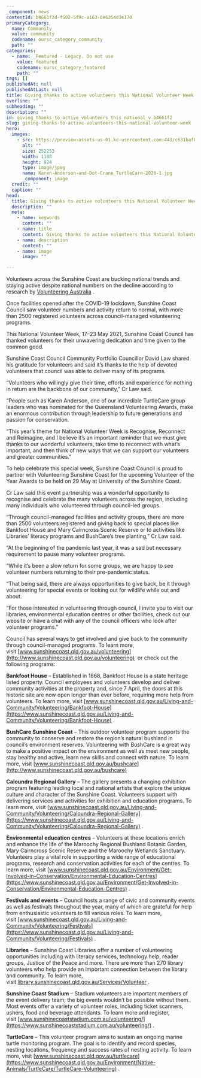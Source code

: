 ```yaml
---
_component: news
contentId: b4661f2d-f502-5f9c-a163-0e6354d3e170
primaryCategory:
  name: Community
  value: community
  codename: oursc_category_community
  path: ""
categories:
  - name: _Featured - Legacy. Do not use
    value: featured
    codename: oursc_category_featured
    path: ""
tags: []
publishedAt: null
publishedAtLast: null
title: Giving thanks to active volunteers this National Volunteer Week
overline: ""
subheading: ""
description: ""
id: giving_thanks_to_active_volunteers_this_national_v_b4661f2
slug: giving-thanks-to-active-volunteers-this-national-volunteer-week
hero:
  images:
    - src: https://preview-assets-us-01.kc-usercontent.com:443/c631baf8-1b46-001f-580c-d0001b68b4a8/d093e7f4-e393-4f18-8b6f-7ce98d1615fb/Karen-Anderson-and-Dot-Crane_TurtleCare-2020-1.jpg
      alt: ""
      size: 252253
      width: 1180
      height: 924
      type: image/jpeg
      name: Karen-Anderson-and-Dot-Crane_TurtleCare-2020-1.jpg
      _component: image
  credit: ""
  caption: ""
head:
  title: Giving thanks to active volunteers this National Volunteer Week
  description: ""
  meta:
    - name: keywords
      content: ""
    - name: title
      content: Giving thanks to active volunteers this National Volunteer Week
    - name: description
      content: ""
    - name: image
      image: ""

---
```

Volunteers across the Sunshine Coast are bucking national trends and staying active despite national numbers on the decline according to research by [Volunteering Australia](https://www.volunteeringaustralia.org/research/research-briefing-the-experience-of-volunteers-during-covid-19/#/)
.

Once facilities opened after the COVID-19 lockdown, Sunshine Coast Council saw volunteer numbers and activity return to normal, with more than 2500 registered volunteers across council-managed volunteering programs.

This National Volunteer Week, 17–23 May 2021, Sunshine Coast Council has thanked volunteers for their unwavering dedication and time given to the common good. 

Sunshine Coast Council Community Portfolio Councillor David Law shared his gratitude for volunteers and said it’s thanks to the help of devoted volunteers that council was able to deliver many of its programs.

“Volunteers who willingly give their time, efforts and experience for nothing in return are the backbone of our community,” Cr Law said.

“People such as Karen Anderson, one of our incredible TurtleCare group leaders who was nominated for the Queensland Volunteering Awards, make an enormous contribution through leadership to future generations and passion for conservation.

“This year’s theme for National Volunteer Week is Recognise, Reconnect and Reimagine, and I believe it’s an important reminder that we must give thanks to our wonderful volunteers, take time to reconnect with what’s important, and then think of new ways that we can support our volunteers and greater communities.”

To help celebrate this special week, Sunshine Coast Council is proud to partner with Volunteering Sunshine Coast for the upcoming Volunteer of the Year Awards to be held on 29 May at University of the Sunshine Coast.

Cr Law said this event partnership was a wonderful opportunity to recognise and celebrate the many volunteers across the region, including many individuals who volunteered through council-led groups.

“Through council-managed facilities and activity groups, there are more than 2500 volunteers registered and giving back to special places like Bankfoot House and Mary Cairncross Scenic Reserve or to activities like Libraries’ literacy programs and BushCare’s tree planting,” Cr Law said.

“At the beginning of the pandemic last year, it was a sad but necessary requirement to pause many volunteer programs.

“While it’s been a slow return for some groups, we are happy to see volunteer numbers returning to their pre-pandemic status.

“That being said, there are always opportunities to give back, be it through volunteering for special events or looking out for wildlife while out and about.

“For those interested in volunteering through council, I invite you to visit our libraries, environmental education centres or other facilities, check out our website or have a chat with any of the council officers who look after volunteer programs.”

Council has several ways to get involved and give back to the community through council-managed programs. To learn more, visit [www.sunshinecoast.qld.gov.au/volunteering](http://www.sunshinecoast.qld.gov.au/volunteering)
 or check out the following programs:

**Bankfoot House** – Established in 1868, Bankfoot House is a state heritage listed property. Council employees and volunteers develop and deliver community activities at the property and, since 7 April, the doors at this historic site are now open longer than ever before, requiring more help from volunteers. To learn more, visit [www.sunshinecoast.qld.gov.au/Living-and-Community/Volunteering/Bankfoot-House](https://www.sunshinecoast.qld.gov.au/Living-and-Community/Volunteering/Bankfoot-House)
.

**BushCare Sunshine Coast** – This outdoor volunteer program supports the community to conserve and restore the region’s natural bushland in council’s environment reserves. Volunteering with BushCare is a great way to make a positive impact on the environment as well as meet new people, stay healthy and active, learn new skills and connect with nature. To learn more, visit [www.sunshinecoast.qld.gov.au/bushcare](http://www.sunshinecoast.qld.gov.au/bushcare)


**Caloundra Regional Gallery** – The gallery presents a changing exhibition program featuring leading local and national artists that explore the unique culture and character of the Sunshine Coast. Volunteers support with delivering services and activities for exhibition and education programs. To learn more, visit [www.sunshinecoast.qld.gov.au/Living-and-Community/Volunteering/Caloundra-Regional-Gallery](https://www.sunshinecoast.qld.gov.au/Living-and-Community/Volunteering/Caloundra-Regional-Gallery)
.

**Environmental education centres** – Volunteers at these locations enrich and enhance the life of the Maroochy Regional Bushland Botanic Garden, Mary Cairncross Scenic Reserve and the Maroochy Wetlands Sanctuary. Volunteers play a vital role in supporting a wide range of educational programs, research and conservation activities for each of the centres. To learn more, visit [www.sunshinecoast.qld.gov.au/Environment/Get-Involved-in-Conservation/Environmental-Education-Centres](https://www.sunshinecoast.qld.gov.au/Environment/Get-Involved-in-Conservation/Environmental-Education-Centres)
.

**Festivals and events** – Council hosts a range of civic and community events as well as festivals throughout the year, many of which are grateful for help from enthusiastic volunteers to fill various roles. To learn more, visit [www.sunshinecoast.qld.gov.au/Living-and-Community/Volunteering/Festivals](https://www.sunshinecoast.qld.gov.au/Living-and-Community/Volunteering/Festivals)
.

**Libraries** – Sunshine Coast Libraries offer a number of volunteering opportunities including with literacy services, technology help, reader groups, Justice of the Peace and more. There are more than 270 library volunteers who help provide an important connection between the library and community. To learn more, visit [library.sunshinecoast.qld.gov.au/Services/Volunteer](https://library.sunshinecoast.qld.gov.au/Services/Volunteer)
.

**Sunshine Coast Stadium** – Stadium volunteers are important members of the event delivery team; the big events wouldn’t be possible without them. Most events offer a variety of volunteer roles, including ticket scanners, ushers, food and beverage attendants. To learn more and register, visit [www.sunshinecoaststadium.com.au/volunteering/](https://www.sunshinecoaststadium.com.au/volunteering/)
.

**TurtleCare** – This volunteer program aims to sustain an ongoing marine turtle monitoring program. The goal is to identify and record species, nesting locations, frequency and success rates of nesting activity. To learn more, visit [www.sunshinecoast.qld.gov.au/turtlecare](https://www.sunshinecoast.qld.gov.au/Environment/Native-Animals/TurtleCare/TurtleCare-Volunteering)
.

